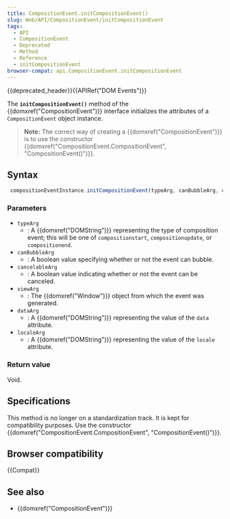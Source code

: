 ```yaml
---
title: CompositionEvent.initCompositionEvent()
slug: Web/API/CompositionEvent/initCompositionEvent
tags:
  - API
  - CompositionEvent
  - Deprecated
  - Method
  - Reference
  - initCompositionEvent
browser-compat: api.CompositionEvent.initCompositionEvent
---
```

{{deprecated_header}}{{APIRef("DOM Events")}}

The **`initCompositionEvent()`**
method of the {{domxref("CompositionEvent")}} interface initializes the attributes of a
`CompositionEvent` object instance.

> **Note:** The correct way of creating a {{domxref("CompositionEvent")}} is to use
> the constructor {{domxref("CompositionEvent.CompositionEvent", "CompositionEvent()")}}.

## Syntax

```js
 compositionEventInstance.initCompositionEvent(typeArg, canBubbleArg, cancelableArg, viewArg, dataArg, localeArg)
```

### Parameters

- `typeArg`
  - : A {{domxref("DOMString")}} representing the type of composition event; this will be
    one of `compositionstart`, `compositionupdate`, or
    `compositionend`.
- `canBubbleArg`
  - : A boolean value specifying whether or not the event can bubble.
- `cancelableArg`
  - : A boolean value indicating whether or not the event can be canceled.
- `viewArg`
  - : The {{domxref("Window")}} object from which the event was generated.
- `dataArg`
  - : A {{domxref("DOMString")}} representing the value of the `data`
    attribute.
- `localeArg`
  - : A {{domxref("DOMString")}} representing the value of the `locale`
    attribute.

### Return value

Void.

## Specifications

This method is no longer on a standardization track. It is kept for compatibility purposes. Use the constructor {{domxref("CompositionEvent.CompositionEvent", "CompositionEvent()")}}.

## Browser compatibility

{{Compat}}

## See also

- {{domxref("CompositionEvent")}}
